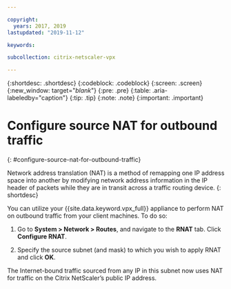 ```yaml
---

copyright:
  years: 2017, 2019
lastupdated: "2019-11-12"

keywords:

subcollection: citrix-netscaler-vpx

---
```


{:shortdesc: .shortdesc}
{:codeblock: .codeblock}
{:screen: .screen}
{:new_window: target="_blank_"}
{:pre: .pre}
{:table: .aria-labeledby="caption"}
{:tip: .tip}
{:note: .note}
{:important: .important}

# Configure source NAT for outbound traffic
{: #configure-source-nat-for-outbound-traffic}

Network address translation (NAT) is a method of remapping one IP address space into another by modifying network address information in the IP header of packets while they are in transit across a traffic routing device.
{: shortdesc}

You can utilize your {{site.data.keyword.vpx_full}} appliance to perform NAT on outbound traffic from your client machines. To do so:

1. Go to **System > Network > Routes**, and navigate to the **RNAT** tab. Click **Configure RNAT**.

2. Specify the source subnet (and mask) to which you wish to apply RNAT and click **OK**.

The Internet-bound traffic sourced from any IP in this subnet now uses NAT for traffic on the Citrix NetScaler’s public IP address.
